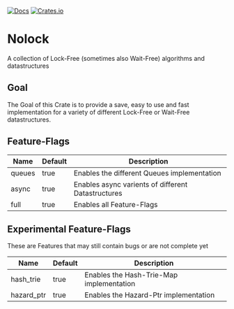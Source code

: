 [![Docs](https://docs.rs/nolock/badge.svg)](https://docs.rs/nolock/)
[![Crates.io](https://img.shields.io/crates/v/nolock.svg)](https://crates.io/crates/nolock)

# Nolock
A collection of Lock-Free (sometimes also Wait-Free) algorithms and datastructures

## Goal
The Goal of this Crate is to provide a save, easy to use and fast implementation
for a variety of different Lock-Free or Wait-Free datastructures.

## Feature-Flags
Name | Default | Description
--- | --- | ---
queues | true | Enables the different Queues implementation
async | true | Enables async varients of different Datastructures
full | true | Enables all Feature-Flags

## Experimental Feature-Flags
These are Features that may still contain bugs or are not complete yet

Name | Default | Description
--- | --- | ---
hash_trie | true | Enables the Hash-Trie-Map implementation
hazard_ptr | true | Enables the Hazard-Ptr implementation
